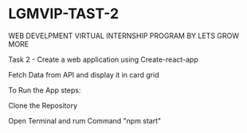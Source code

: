 # LGMVIP-TAST-2
WEB DEVELPMENT VIRTUAL INTERNSHIP PROGRAM BY LETS GROW MORE

Task 2 - Create a web application using Create-react-app

Fetch Data from API and display it in card grid

To Run the App steps:

Clone the Repository

Open Terminal and rum Command "npm start"
